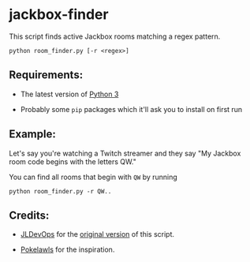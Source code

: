 # jackbox-finder

This script finds active Jackbox rooms matching a regex pattern.

```
python room_finder.py [-r <regex>]
```

## Requirements:

- The latest version of [Python 3](https://www.python.org/downloads/)

- Probably some `pip` packages which it'll ask you to install on first run

## Example:

Let's say you're watching a Twitch streamer and they say "My Jackbox room code begins with the letters QW."

You can find all rooms that begin with `QW` by running

```
python room_finder.py -r QW..
```

## Credits:

- [JLDevOps](https://github.com/JLDevOps/) for the [original version](https://github.com/JLDevOps/Jackbox.tv-Room-Finder) of this script.

- [Pokelawls](https://www.twitch.tv/pokelawls) for the inspiration.
